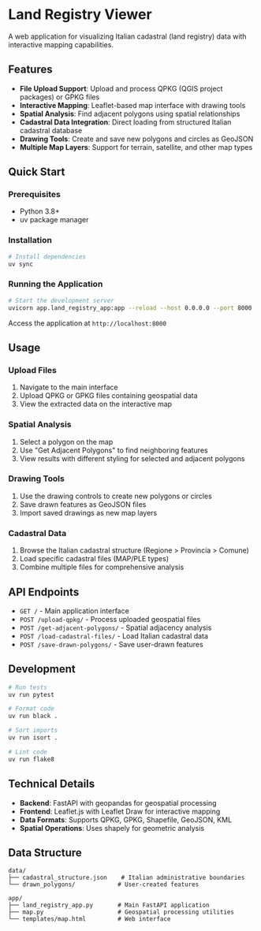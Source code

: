 # Land Registry Viewer

A web application for visualizing Italian cadastral (land registry) data with interactive mapping capabilities.

## Features

- **File Upload Support**: Upload and process QPKG (QGIS project packages) or GPKG files
- **Interactive Mapping**: Leaflet-based map interface with drawing tools
- **Spatial Analysis**: Find adjacent polygons using spatial relationships
- **Cadastral Data Integration**: Direct loading from structured Italian cadastral database
- **Drawing Tools**: Create and save new polygons and circles as GeoJSON
- **Multiple Map Layers**: Support for terrain, satellite, and other map types

## Quick Start

### Prerequisites

- Python 3.8+
- uv package manager

### Installation

```bash
# Install dependencies
uv sync
```

### Running the Application

```bash
# Start the development server
uvicorn app.land_registry_app:app --reload --host 0.0.0.0 --port 8000
```

Access the application at `http://localhost:8000`

## Usage

### Upload Files
1. Navigate to the main interface
2. Upload QPKG or GPKG files containing geospatial data
3. View the extracted data on the interactive map

### Spatial Analysis
1. Select a polygon on the map
2. Use "Get Adjacent Polygons" to find neighboring features
3. View results with different styling for selected and adjacent polygons

### Drawing Tools
1. Use the drawing controls to create new polygons or circles
2. Save drawn features as GeoJSON files
3. Import saved drawings as new map layers

### Cadastral Data
1. Browse the Italian cadastral structure (Regione > Provincia > Comune)
2. Load specific cadastral files (MAP/PLE types)
3. Combine multiple files for comprehensive analysis

## API Endpoints

- `GET /` - Main application interface
- `POST /upload-qpkg/` - Process uploaded geospatial files
- `POST /get-adjacent-polygons/` - Spatial adjacency analysis
- `POST /load-cadastral-files/` - Load Italian cadastral data
- `POST /save-drawn-polygons/` - Save user-drawn features

## Development

```bash
# Run tests
uv run pytest

# Format code
uv run black .

# Sort imports
uv run isort .

# Lint code
uv run flake8
```

## Technical Details

- **Backend**: FastAPI with geopandas for geospatial processing
- **Frontend**: Leaflet.js with Leaflet Draw for interactive mapping
- **Data Formats**: Supports QPKG, GPKG, Shapefile, GeoJSON, KML
- **Spatial Operations**: Uses shapely for geometric analysis

## Data Structure

```
data/
├── cadastral_structure.json    # Italian administrative boundaries
└── drawn_polygons/            # User-created features

app/
├── land_registry_app.py       # Main FastAPI application
├── map.py                     # Geospatial processing utilities
└── templates/map.html         # Web interface
```
